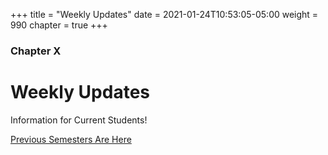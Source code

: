 +++
title = "Weekly Updates"
date = 2021-01-24T10:53:05-05:00
weight = 990
chapter = true
+++

### Chapter X

# Weekly Updates

Information for Current Students!

[Previous Semesters Are Here](old)